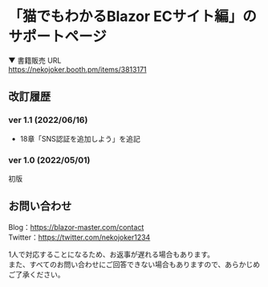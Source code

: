# 「猫でもわかるBlazor ECサイト編」のサポートページ

▼ 書籍販売 URL  
https://nekojoker.booth.pm/items/3813171


## 改訂履歴

### ver 1.1 (2022/06/16)

- 18章「SNS認証を追加しよう」を追記

### ver 1.0 (2022/05/01)

初版

## お問い合わせ

Blog：https://blazor-master.com/contact  
Twitter：https://twitter.com/nekojoker1234

1人で対応することになるため、お返事が遅れる場合もあります。  
また、すべてのお問い合わせにご回答できない場合もありますので、あらかじめご了承ください。  
